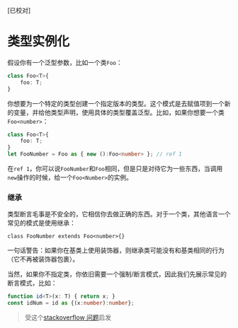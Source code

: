 [已校对]
# 类型实例化

假设你有一个泛型参数，比如一个类`Foo`：
```ts
class Foo<T>{
    foo: T;
}
```
你想要为一个特定的类型创建一个指定版本的类型。这个模式是去赋值项到一个新的变量，并给他类型声明，使用具体的类型覆盖泛型。比如，如果你想要一个类`Foo<number>`：
```ts
class Foo<T>{
    foo: T;
}
let FooNumber = Foo as { new ():Foo<number> }; // ref 1
```

在`ref 1`，你可以说`FooNumber`和`Foo`相同，但是只是对待它为一些东西，当调用`new`操作的时候，给一个`Foo<Number>`的实例。

### 继承

类型断言毛事是不安全的，它相信你去做正确的东西。对于一个类，其他语言一个常见的模式是使用继承：
```
class FooNumber extends Foo<number>{}
```

一句话警告：如果你在基类上使用装饰器，则继承类可能没有和基类相同的行为（它不再被装饰器包裹）。

当然，如果你不指定类，你依旧需要一个强制/断言模式，因此我们先展示常见的断言模式，比如：
```ts
function id<T>(x: T) { return x; }
const idNum = id as {(x:number):number};
```

> 受这个[stackoverflow 问题](http://stackoverflow.com/a/34864705/390330)启发